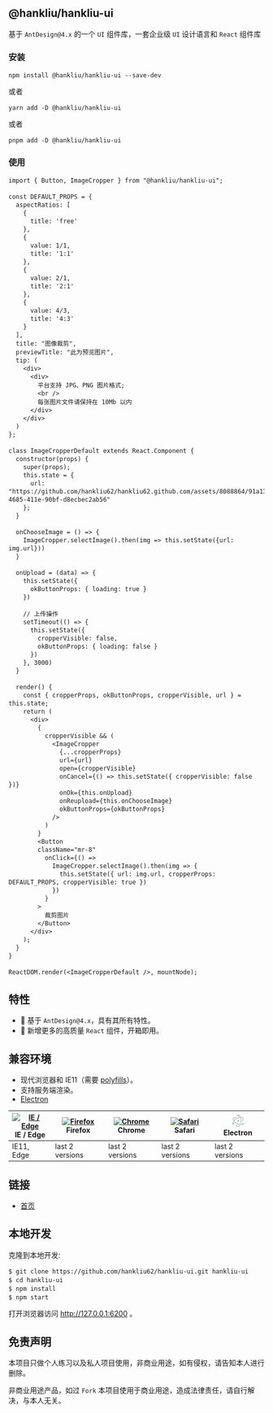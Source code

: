 ## @hankliu/hankliu-ui

基于 `AntDesign@4.x` 的一个 `UI` 组件库，一套企业级 `UI` 设计语言和 `React` 组件库

### 安装

```
npm install @hankliu/hankliu-ui --save-dev
```

或者

```
yarn add -D @hankliu/hankliu-ui
```

或者

```
pnpm add -D @hankliu/hankliu-ui
```

### 使用
``` tsx
import { Button, ImageCropper } from "@hankliu/hankliu-ui";

const DEFAULT_PROPS = {
  aspectRatios: [
    {
      title: 'free'
    },
    {
      value: 1/1,
      title: '1:1'
    },
    {
      value: 2/1,
      title: '2:1'
    },
    {
      value: 4/3,
      title: '4:3'
    }
  ],
  title: "图像裁剪",
  previewTitle: "此为预览图片",
  tip: (
    <div>
      <div>
        平台支持 JPG、PNG 图片格式;
        <br />
        每张图片文件请保持在 10Mb 以内
      </div>
    </div>
  )
};

class ImageCropperDefault extends React.Component {
  constructor(props) {
    super(props);
    this.state = {
      url: "https://github.com/hankliu62/hankliu62.github.com/assets/8088864/91a13d0f-4685-411e-90bf-d8ecbec2ab56"
    };
  }

  onChooseImage = () => {
    ImageCropper.selectImage().then(img => this.setState({url: img.url}))
  }

  onUpload = (data) => {
    this.setState({
      okButtonProps: { loading: true }
    })

    // 上传操作
    setTimeout(() => {
      this.setState({
        cropperVisible: false,
        okButtonProps: { loading: false }
      })
    }, 3000)
  }

  render() {
    const { cropperProps, okButtonProps, cropperVisible, url } = this.state;
    return (
      <div>
        {
          cropperVisible && (
            <ImageCropper
              {...cropperProps}
              url={url}
              open={cropperVisible}
              onCancel={() => this.setState({ cropperVisible: false })}
              onOk={this.onUpload}
              onReupload={this.onChooseImage}
              okButtonProps={okButtonProps}
            />
          )
        }
        <Button
        className="mr-8"
          onClick={() =>
            ImageCropper.selectImage().then(img => {
              this.setState({ url: img.url, cropperProps: DEFAULT_PROPS, cropperVisible: true })
            })
          }
        >
          裁剪图片
        </Button>
      </div>
    );
  }
}

ReactDOM.render(<ImageCropperDefault />, mountNode);
```

## 特性

- 🍉 基于 `AntDesign@4.x`，具有其所有特性。
- 🍑 新增更多的高质量 `React` 组件，开箱即用。


## 兼容环境

- 现代浏览器和 IE11（需要 [polyfills](https://4x.ant.design/docs/react/getting-started-cn#兼容性)）。
- 支持服务端渲染。
- [Electron](https://www.electronjs.org/)

| [<img src="https://raw.githubusercontent.com/alrra/browser-logos/master/src/edge/edge_48x48.png" alt="IE / Edge" width="24px" height="24px" />](http://godban.github.io/browsers-support-badges/)<br>IE / Edge | [<img src="https://raw.githubusercontent.com/alrra/browser-logos/master/src/firefox/firefox_48x48.png" alt="Firefox" width="24px" height="24px" />](http://godban.github.io/browsers-support-badges/)<br>Firefox | [<img src="https://raw.githubusercontent.com/alrra/browser-logos/master/src/chrome/chrome_48x48.png" alt="Chrome" width="24px" height="24px" />](http://godban.github.io/browsers-support-badges/)<br>Chrome | [<img src="https://raw.githubusercontent.com/alrra/browser-logos/master/src/safari/safari_48x48.png" alt="Safari" width="24px" height="24px" />](http://godban.github.io/browsers-support-badges/)<br>Safari | [<img src="https://raw.githubusercontent.com/alrra/browser-logos/master/src/electron/electron_48x48.png" alt="Electron" width="24px" height="24px" />](http://godban.github.io/browsers-support-badges/)<br>Electron |
| --- | --- | --- | --- | --- |
| IE11, Edge | last 2 versions | last 2 versions | last 2 versions | last 2 versions |

## 链接

- [首页](https://hankliu62.github.io/hankliu-ui/index-cn)

## 本地开发

克隆到本地开发:

```bash
$ git clone https://github.com/hankliu62/hankliu-ui.git hankliu-ui
$ cd hankliu-ui
$ npm install
$ npm start
```

打开浏览器访问 http://127.0.0.1:6200 。

## 免责声明

本项目只做个人练习以及私人项目使用，非商业用途，如有侵权，请告知本人进行删除。

非商业用途产品，如过 `Fork` 本项目使用于商业用途，造成法律责任，请自行解决，与本人无关。
